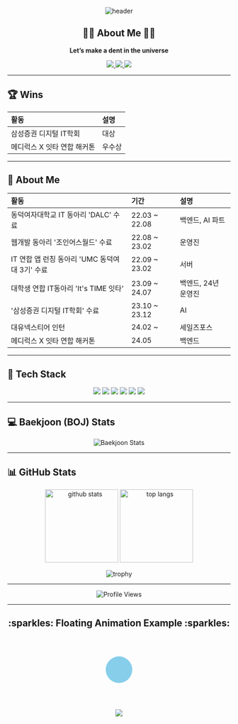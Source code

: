 <!-- 깃허브 프로필 README 예시, 애니메이션 SVG 추가 버전 -->

<!-- 상단 헤더 배너 (capsule-render) -->
<p align="center">
  <img 
    src="https://capsule-render.vercel.app/api?type=wave&color=auto&height=230&section=header&text=Hello,%20I'm%20KARL!&fontSize=45&animation=fadeIn&fontAlignY=38&desc=Welcome%20to%20My%20Profile&descAlignY=51&descAlign=64" 
    alt="header"
/>
</p>

<!-- 간단 자기소개 -->
<h2 align="center">🙋‍♀ About Me 🙋‍♀</h2>
<p align="center">
  <strong>Let’s make a dent in the universe</strong><br/>
</p>

<!-- 주요 소셜/연락처 뱃지 -->
<p align="center">
  <a href="https://github.com/karl21-02">
    <img src="https://img.shields.io/badge/karl21-02?style=flat-square&logo=github&logoColor=white"/>
  </a>
  <a href="mailto:manuna530@gmail.com" target="_blank">
    <img src="https://img.shields.io/badge/manuna530@gmail.com-EA4335?style=flat-square&logo=gmail&logoColor=white"/>
  </a>
  <a href="https://www.linkedin.com/in/%EC%A4%80%ED%9D%AC-%EA%B9%80-8a731b230/" target="_blank">
    <img src="https://img.shields.io/badge/LinkedIn-21759B?style=flat-square&logo=wordpress&logoColor=white"/>
  </a>
</p>

---

## 🏆 Wins
| **활동**                     | **설명** |
| :--------------------------- | :------- |
| 삼성증권 디지털 IT학회       | 대상     |
| 메디럭스 X 잇타 연합 해커톤  | 우수상   |

---

## 💁 About Me

| **활동**                                     | **기간**        | **설명**                          |
| :------------------------------------------- | :-------------- | :-------------------------------- |
| 동덕여자대학교 IT 동아리 'DALC' 수료          | 22.03 ~ 22.08   | 백엔드, AI 파트                   |
| 웹개발 동아리 '조인어스월드' 수료            | 22.08 ~ 23.02   | 운영진                            |
| IT 연합 앱 런칭 동아리 'UMC 동덕여대 3기' 수료 | 22.09 ~ 23.02   | 서버                              |
| 대학생 연합 IT동아리 'It's TIME 잇타'         | 23.09 ~ 24.07   | 백엔드, 24년 운영진               |
| '삼성증권 디지털 IT학회' 수료                | 23.10 ~ 23.12   | AI                                |
| 대유넥스티어 인턴                           | 24.02 ~         | 세일즈포스                        |
| 메디럭스 X 잇타 연합 해커톤                  | 24.05           | 백엔드                            |

---

## 🔧 Tech Stack
<p align="center">
  <!-- 원하는 스택/툴 뱃지를 추가 -->
  <img src="https://img.shields.io/badge/Java-007396?style=flat-square&logo=OpenJDK&logoColor=white"/>
  <img src="https://img.shields.io/badge/JavaScript-f7df1e?style=flat-square&logo=javascript&logoColor=black"/>
  <img src="https://img.shields.io/badge/TypeScript-3178c6?style=flat-square&logo=typescript&logoColor=white"/>
  <img src="https://img.shields.io/badge/Node.js-339933?style=flat-square&logo=node.js&logoColor=white"/>
  <img src="https://img.shields.io/badge/Python-3776ab?style=flat-square&logo=python&logoColor=white"/>
  <img src="https://img.shields.io/badge/Salesforce-00A1E0?style=flat-square&logo=Salesforce&logoColor=white"/>
</p>

---

## 💻 Baekjoon (BOJ) Stats
<!-- Solved.ac 통계 뱃지(mazassumnida 등) 예시: YOUR_BAEKJOON_ID 교체 -->
<p align="center">
  <img src="http://mazassumnida.wtf/api/v2/generate_badge?boj=YOUR_BAEKJOON_ID" alt="Baekjoon Stats" />
</p>

---

## 📊 GitHub Stats
<p align="center">
  <!-- GitHub Stats 카드 -->
  <img src="https://github-readme-stats.vercel.app/api?username=YOUR_GITHUB_ID&show_icons=true&theme=radical" height="165" alt="github stats" />
  
  <!-- Most Used Languages -->
  <img src="https://github-readme-stats.vercel.app/api/top-langs/?username=YOUR_GITHUB_ID&layout=compact&theme=radical" height="165" alt="top langs" />
</p>

<!-- 깃허브 트로피 (옵션) -->
<p align="center">
  <img src="https://github-profile-trophy.vercel.app/?username=YOUR_GITHUB_ID&row=1&column=7&theme=darkhub" alt="trophy" />
</p>

---

<!-- (옵션) 프로필 방문자 수 뱃지 -->
<p align="center">
  <img src="https://komarev.com/ghpvc/?username=YOUR_GITHUB_ID&style=flat-square" alt="Profile Views"/>
</p>

---

<!-- **둥둥 떠다니는** 애니메이션 SVG -->
<h2 align="center">:sparkles: Floating Animation Example :sparkles:</h2>
<p align="center">
  <!-- 여기서는 원 하나가 둥둥 떠오르는 예시로 구현 -->
  <svg width="150" height="150" viewBox="0 0 100 100" xmlns="http://www.w3.org/2000/svg">
    <!-- 배경(선택) -->
    <rect width="100" height="100" fill="none" />
    <!-- 둥둥 떠다니는 원(circle) -->
    <circle cx="50" cy="50" r="20" fill="skyblue">
      <!-- up-down 반복 애니메이션 -->
      <animateTransform 
        attributeName="transform"
        attributeType="XML"
        type="translate"
        dur="2s"
        values="0 0; 0 -8; 0 0"
        repeatCount="indefinite" />
    </circle>
  </svg>
</p>

<!-- 하단 배너(옵션) -->
<p align="center">
  <img src="https://capsule-render.vercel.app/api?type=soft&color=auto&height=90&section=footer&text=Thank%20You!&fontSize=20" />
</p>
